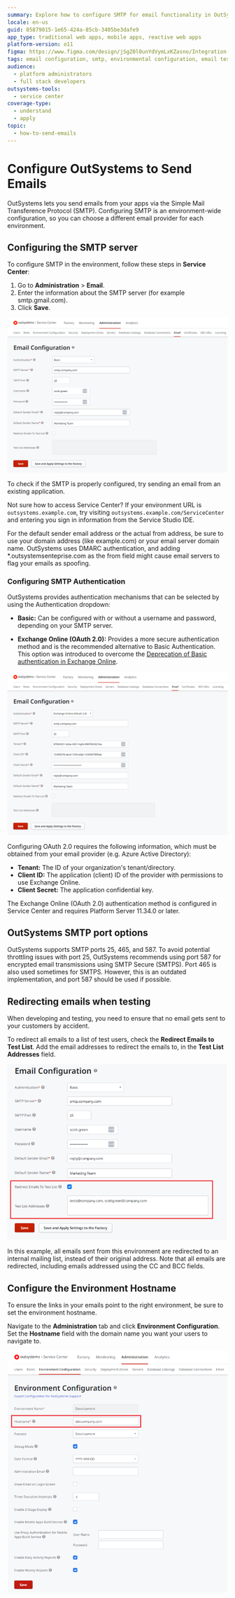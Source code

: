```yaml
---
summary: Explore how to configure SMTP for email functionality in OutSystems 11 (O11).
locale: en-us
guid: 85879015-1e65-424a-85cb-3405be3dafe9
app_type: traditional web apps, mobile apps, reactive web apps
platform-version: o11
figma: https://www.figma.com/design/jSgZ0l0unYdVymLxKZasno/Integration-with-external-systems?node-id=418-80&p=f&t=8K3W2DzRJD9SmGT6-0
tags: email configuration, smtp, environmental configuration, email testing, service center
audience:
  - platform administrators
  - full stack developers
outsystems-tools:
  - service center
coverage-type:
  - understand
  - apply
topic:
  - how-to-send-emails
---
```


# Configure OutSystems to Send Emails

OutSystems lets you send emails from your apps via the Simple Mail Transference Protocol (SMTP). Configuring SMTP is an environment-wide configuration, so you can choose a different email provider for each environment.

## Configuring the SMTP server

To configure SMTP in the environment, follow these steps in **Service Center**:

1. Go to **Administration** > **Email**.
1. Enter the information about the SMTP server (for example smtp.gmail.com).
1. Click **Save**.

![Screenshot of SMTP server configuration steps in OutSystems Service Center](images/email-config-1-sc.png "SMTP Server Configuration in OutSystems Service Center")

To check if the SMTP is properly configured, try sending an email from an existing application.

<div class="info" markdown="1">

Not sure how to access Service Center? If your environment URL is `outsystems.example.com`, try visiting `outsystems.example.com/ServiceCenter` and entering you sign in information from the Service Studio IDE.

</div>

<div class="warning" markdown="1">

For the default sender email address or the actual from address, be sure to use your domain address (like example.com) or your email server domain name. OutSystems uses DMARC authentication, and adding *.outsystemsenteprise.com as the from field might cause email servers to flag your emails as spoofing.

</div>

### Configuring SMTP Authentication

OutSystems provides authentication mechanisms that can be selected by using the Authentication dropdown:

* **Basic:** Can be configured with or without a username and password, depending on your SMTP server.

* **Exchange Online (OAuth 2.0):** Provides a more secure authentication method and is the recommended alternative to Basic Authentication. This option was introduced to overcome the [Deprecation of Basic authentication in Exchange Online](https://learn.microsoft.com/en-us/exchange/clients-and-mobile-in-exchange-online/deprecation-of-basic-authentication-exchange-online).

![Screenshot of SMTP server configuration steps in OutSystems Service Center](images/email-config-3-sc.png "SMTP Server Configuration in OutSystems Service Center")

Configuring OAuth 2.0 requires the following information, which must be obtained from your email provider (e.g. Azure Active Directory):

*   **Tenant:** The ID of your organization's tenant/directory.
*   **Client ID:** The application (client) ID of the provider with permissions to use Exchange Online.
*   **Client Secret:** The application confidential key.

<div class="info" markdown="1">

The Exchange Online (OAuth 2.0) authentication method is configured in Service Center and requires Platform Server 11.34.0 or later.

</div>

## OutSystems SMTP port options

OutSystems supports SMTP ports 25, 465, and 587. To avoid potential throttling issues with port 25,  OutSystems recommends using port 587 for encrypted email transmissions using SMTP Secure (SMTPS). Port 465 is also used sometimes for SMTPS. However, this is an outdated implementation, and port 587 should be used if possible. 

## Redirecting emails when testing

When developing and testing, you need to ensure that no email gets sent to your customers by accident.

To redirect all emails to a list of test users, check the **Redirect Emails to Test List**. Add the email addresses to redirect the emails to, in the **Test List Addresses** field.

![Interface for redirecting emails to a test list in OutSystems](images/email-config-2-sc.png "Redirecting Emails to Test List in OutSystems")

In this example, all emails sent from this environment are redirected to an internal mailing list, instead of their original address.
Note that all emails are redirected, including emails addressed using the CC and BCC fields.


## Configure the Environment Hostname

To ensure the links in your emails point to the right environment, be sure to set the environment hostname.

Navigate to the **Administration** tab and click **Environment Configuration**. Set the **Hostname** field with the domain name you want your users to navigate to.

![Form for setting the environment hostname in OutSystems administration settings](images/environ-config-sc.png "Setting Environment Hostname in OutSystems")
